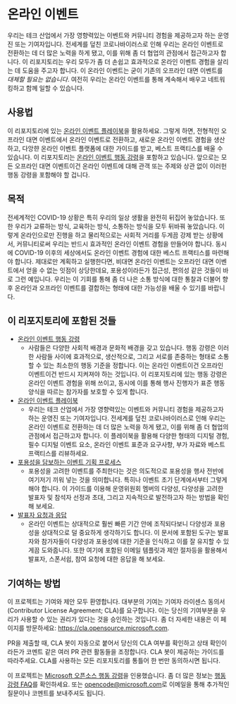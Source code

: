 # 온라인 이벤트

우리는 테크 산업에서 가장 영향력있는 이벤트와 커뮤니티 경험을 제공하고자 하는 운영진 또는 기여자입니다. 전세계를 덮친 코로나바이러스로 인해 우리는 온라인 이벤트로 전환하는 데 더 많은 노력을 하게 됐고, 이를 위해 좀 더 협업의 관점에서 접근하고자 합니다. 이 리포지토리는 우리 모두가 좀 더 손쉽고 효과적으로 온라인 이벤트 경험을 살리는 데 도움을 주고자 합니다. 이 온라인 이벤트는 굳이 기존의 오프라인 대면 이벤트를 *대체할 필요는 없습니다*. 여전히 우리는 온라인 이벤트를 통해 계속해서 배우고 네트워킹하고 함께 일할 수 있습니다.

## 사용법

이 리포지토리에 있는 [온라인 이벤트 플레이북](./playbook.md)을 활용하세요. 그렇게 하면, 전형적인 오프라인 대면 이벤트에서 온라인 이벤트로 전환하고, 새로운 온라인 이벤트 경험을 생산하고, 다앙햔 온라인 이벤트 플랫폼에 대한 가이드를 받고, 베스트 프랙티스를 배울 수 있습니다. 이 리포지토리는 [온라인 이벤트 행동 강령](./virtual-event-code-of-conduct.md)을 포함하고 있습니다. 앞으로는 모든 오프라인 대면 이벤트이건 온라인 이벤트에 대해 관객 또는 주제와 상관 없이 이러헌 행동 강령을 포함해야 할 겁니다.

## 목적

전세계적인 COVID-19 상황은 특히 우리의 일상 생활을 완전히 뒤집어 놓았습니다. 또한 우리가 교류하는 방식, 교육하는 방식, 소통하는 방식을 모두 뒤바꿔 놓았습니다. 이렇게 온라인으로만 진행을 하고 물리적으로는 사회적 거리를 두게끔 강제 받는 상황에서, 커뮤니티로써 우리는 반드시 효과적인 온라인 이벤트 경험을 만들어야 합니다. 동시에 COVID-19 이후의 세상에서도 온라인 이벤트 경험에 대한 베스트 프랙티스를 마련해야 합니다. 제대로만 계획하고 실행한다면, 비대면 온라인 이벤트는 오프라인 대면 이벤트에서 얻을 수 없는 잇점이 상당한데요, 포용성이라든가 접근성, 편의성 같은 것들이 바로 그런 예입니다. 우리는 이 기회를 통해 좀 더 나은 소통 방식에 대한 통찰과 더불어 향후 온라인과 오프라인 이벤트를 결합하는 형태에 대한 가능성을 배울 수 있기를 바랍니다.

## 이 리포지토리에 포함된 것들

* [온라인 이벤트 행동 강령](./virtual-event-code-of-conduct.md)
  * 사람들은 다양한 사회적 배경과 문화적 배경을 갖고 있습니다. 행동 강령은 이러한 사람들 사이에 효과적으로, 생산적으로, 그리고 서로를 존중하는 형태로 소통할 수 있는 최소한의 행동 기준을 정합니다. 이는 온라인 이벤트이건 오프라인 이벤트이건 반드시 지켜져야 하는 것입니다. 이 리포지토리에 있는 행동 강령은 온라인 이벤트 경험을 위해 쓰이고, 동시에 이를 통해 행사 진행자가 표준 행동 양식을 따르는 참가자를 보호할 수 있게 합니다.
* [온라인 이벤트 플레이북](./playbook.md)
  * 우리는 테크 산업에서 가장 영향력있는 이벤트와 커뮤니티 경험을 제공하고자 하는 운영진 또는 기여자입니다. 전세계를 덮친 코로나바이러스로 인해 우리는 온라인 이벤트로 전환하는 데 더 많은 노력을 하게 됐고, 이를 위해 좀 더 협업의 관점에서 접근하고자 합니다. 이 플레이북을 활용해 다양한 형태의 디지털 경험, 필수 디지털 이벤트 요소, 온라인 이벤트 표준과 요구사항, 부가 자료와 베스트 프랙티스를 리뷰하세요.
* [포용성을 담보하는 이벤트 기획 프로세스](https://github.com/microsoft/virtual-events/blob/main/inclusive-planning-process.md)
  * 포용성을 고려한 이벤트를 주최한다는 것은 의도적으로 포용성을 행사 전반에 여기저기 끼워 넣는 것을 의미합니다. 특히나 이벤트 초기 단계에서부터 그렇게 해야 합니다. 이 가이드를 이용해 운영위원회 멤버의 다양성, 다양성을 고려한 발표자 및 참석자 선정과 초대, 그리고 지속적으로 발전하고자 하는 방법을 확인해 보세요.
* [발표자 요청과 응답](https://github.com/microsoft/virtual-events/blob/main/speaker-request-response.md)
  * 온라인 이벤트는 상대적으로 훨씬 빠른 기간 안에 조직되다보니 다양성과 포용성을 상대적으로 덜 중요하게 생각하기도 합니다. 이 문서에 포함된 도구는 발표자와 참가자들이 다양성과 포용성에 대한 기준을 인식하고 이를 잘 유지할 수 있게끔 도와줍니다. 또한 여기에 포함된 이메일 템플릿과 제안 절차등을 활용해서 발표자, 스폰서쉽, 참여 요청에 대한 응답을 해 보세요. 

## 기여하는 방법

이 프로젝트는 기여와 제안 모두 환영합니다. 대부분의 기여는 기여자 라이센스 동의서(Contributor License Agreement; CLA)를 요구합니다. 이는 당신의 기여부분을 우리가 사용할 수 있는 권리가 있다는 것을 승인하는 것입니다. 좀 더 자세한 내용은 이 페이지를 방문하세요: https://cla.opensource.microsoft.com.

PR을 제출할 때, CLA 봇이 자동으로 붙어서 당신의 CLA 여부를 확인하고 상태 확인이라든가 코멘트 같은 여러 PR 관련 활동들을 조정합니다. CLA 봇이 제공하는 가이드를 따라주세요. CLA를 사용하는 모든 리포지토리를 통틀어 한 번만 동의하시면 됩니다.

이 프로젝트는 [Microsoft 오픈소스 행동 강령](https://opensource.microsoft.com/codeofconduct/)을 인용했습니다. 좀 더 많은 정보는 [행동 강령 FAQ](https://opensource.microsoft.com/codeofconduct/faq/)를 확인하세요. 또는 [opencode@microsoft.com](mailto:opencode@microsoft.com)로 이메일을 통해 추가적인 질문이나 코멘트를 보내주셔도 됩니다.
